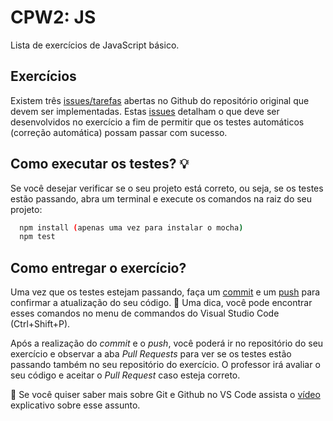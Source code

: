 # CPW2: JS

Lista de exercícios de JavaScript básico.

## Exercícios

Existem três [issues/tarefas](https://github.com/rpmhubdev/cpw2-js/issues) abertas
no Github do repositório original que devem ser implementadas. Estas
[issues](https://github.com/rpmhubdev/cpw2-js/issues) detalham o que deve ser
desenvolvidos no exercício a fim de permitir que os testes automáticos
(correção automática) possam passar com sucesso.

## Como executar os testes? 💡

Se você desejar verificar se o seu projeto está correto, ou seja, se os testes
estão passando, abra um terminal e execute os comandos na raiz  do seu
projeto:

```sh
  npm install (apenas uma vez para instalar o mocha)
  npm test
```

## Como entregar o exercício?

Uma vez que os testes estejam passando, faça um
[commit](https://code.visualstudio.com/docs/sourcecontrol/overview#_commit) e
um [push](https://code.visualstudio.com/docs/sourcecontrol/overview#_remotes)
para confirmar a atualização do seu código. 🚨 Uma dica, você pode encontrar
esses comandos no menu de commandos do Visual Studio Code (Ctrl+Shift+P).

Após a realização do *commit* e o *push*, você poderá ir no repositório do seu
exercício e observar a aba *Pull Requests* para ver se os testes estão passando
também no seu repositório do exercício. O professor irá avaliar o seu código e
aceitar o *Pull Request* caso esteja correto.

🚨 Se você quiser saber mais sobre Git e Github no VS Code assista o
[vídeo](https://www.youtube.com/watch?v=SDowGAvT0l0) explicativo sobre esse
assunto.
